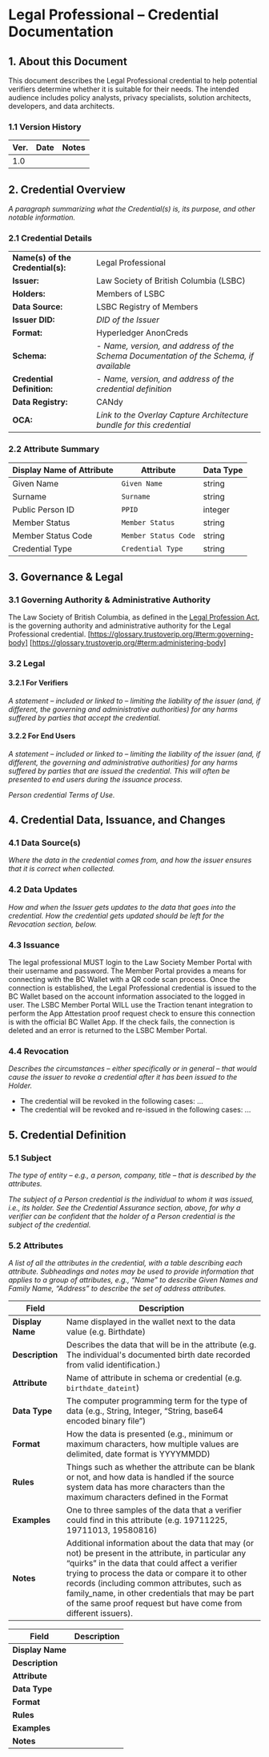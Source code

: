 # Legal Professional – Credential Documentation

## 1. About this Document

This document describes the Legal Professional credential to help potential verifiers determine whether it is suitable for their needs. The intended audience includes policy analysts, privacy specialists, solution architects, developers, and data architects.

### 1.1 Version History

| Ver. | Date | Notes |
|------|------|-------|
| 1.0  |      |       |

## 2. Credential Overview

_A paragraph summarizing what the Credential(s) is, its purpose, and other notable information._

### 2.1 Credential Details

|              |                                                                |
|-------------------------|---------------------------------------------------------------------------------|
| **Name(s) of the Credential(s):** | Legal Professional                                           |
| **Issuer:**             | Law Society of British Columbia (LSBC)                                                  |
| **Holders:**            | Members of LSBC                    |
| **Data Source:**        | LSBC Registry of Members             |
| **Issuer DID:**         | _DID of the Issuer_                                                            |
| **Format:**             | Hyperledger AnonCreds                                       |
| **Schema:**             | - _Name, version, and address of the Schema_ _Documentation of the Schema, if available_ |
| **Credential Definition:** | - _Name, version, and address of the credential definition_                  |
| **Data Registry:**      | CANdy                                                              |
| **OCA:**                | _Link to the Overlay Capture Architecture bundle for this credential_          |


### 2.2 Attribute Summary

| Display Name of Attribute | Attribute       | Data Type |
|---------------------------|-----------------|-----------|
| Given Name                | `Given Name`    | string    |
| Surname                   | `Surname`       | string    |
| Public Person ID          | `PPID`          | integer  |
| Member Status             | `Member Status` | string    |
| Member Status Code        | `Member Status Code`  | string    |
| Credential Type           | `Credential Type` | string    |

## 3. Governance & Legal

### 3.1 Governing Authority & Administrative Authority
The Law Society of British Columbia, as defined in the [Legal Profession Act](https://www.bclaws.gov.bc.ca/civix/document/id/complete/statreg/98009_01), is the governing authority and administrative authority for the Legal Professional credential.
[https://glossary.trustoverip.org/#term:governing-body]
[https://glossary.trustoverip.org/#term:administering-body]

### 3.2 Legal

#### 3.2.1 For Verifiers
_A statement – included or linked to – limiting the liability of the issuer (and, if different, the governing and administrative authorities) for any harms suffered by parties that accept the credential._

#### 3.2.2 For End Users
_A statement – included or linked to – limiting the liability of the issuer (and, if different, the governing and administrative authorities) for any harms suffered by parties that are issued the credential. This will often be presented to end users during the issuance process._

_Person credential Terms of Use._

## 4. Credential Data, Issuance, and Changes

### 4.1 Data Source(s)
_Where the data in the credential comes from, and how the issuer ensures that it is correct when collected._

### 4.2 Data Updates
_How and when the Issuer gets updates to the data that goes into the credential. How the credential gets updated should be left for the Revocation section, below._

### 4.3 Issuance
The legal professional MUST login to the Law Society Member Portal with their username and password. The Member Portal provides a means for connecting with the BC Wallet with a QR code scan process. Once the connection is established, the Legal Professional credential is issued to the BC Wallet based on the account information associated to the logged in user. The LSBC Member Portal WILL use the Traction tenant integration to perform the App Attestation proof request check to ensure this connection is with the official BC Wallet App. If the check fails, the connection is deleted and an error is returned to the LSBC Member Portal.

### 4.4 Revocation
_Describes the circumstances – either specifically or in general – that would cause the issuer to revoke a credential after it has been issued to the Holder._

- The credential will be revoked in the following cases:
  ...
- The credential will be revoked and re-issued in the following cases:
  ...

## 5. Credential Definition

### 5.1 Subject
_The type of entity – e.g., a person, company, title – that is described by the attributes._

_The subject of a Person credential is the individual to whom it was issued, i.e., its holder. See the Credential Assurance section, above, for why a verifier can be confident that the holder of a Person credential is the subject of the credential._

### 5.2 Attributes 
_A list of all the attributes in the credential, with a table describing each attribute. Subheadings and notes may be used to provide information that applies to a group of attributes, e.g., “Name” to describe Given Names and Family Name, “Address” to describe the set of address attributes._

| **Field**               | **Description**                                                                                                       |
|--------------------------|-----------------------------------------------------------------------------------------------------------------------|
| **Display Name**         | Name displayed in the wallet next to the data value (e.g. Birthdate)                                                          |
| **Description**          | Describes the data that will be in the attribute (e.g. The individual's documented birth date recorded from valid identification.)                                                                    |
| **Attribute**            | Name of attribute in schema or credential  (e.g. `birthdate_dateint`)                                                                           |
| **Data Type**            | The computer programming term for the type of data (e.g., String, Integer, “String, base64 encoded binary file”)      |
| **Format**               | How the data is presented (e.g., minimum or maximum characters, how multiple values are delimited, date format is YYYYMMDD)                    |
| **Rules**                | Things such as whether the attribute can be blank or not, and how data is handled if the source system data has more characters than the maximum characters defined in the Format |
| **Examples**             | One to three samples of the data that a verifier could find in this attribute (e.g. 19711225, 19711013, 19580816)                                        |
| **Notes**                | Additional information about the data that may (or not) be present in the attribute, in particular any “quirks” in the data that could affect a verifier trying to process the data or compare it to other records (including common attributes, such as family_name, in other credentials that may be part of the same proof request but have come from different issuers). |

| **Field**               | **Description**                                                                                                       |
|--------------------------|-----------------------------------------------------------------------------------------------------------------------|               
| **Display Name**         |  |
| **Description**          |  |
| **Attribute**            |  |
| **Data Type**            |  |
| **Format**               |  |
| **Rules**                |  |
| **Examples**             |  |
| **Notes**                |  |
